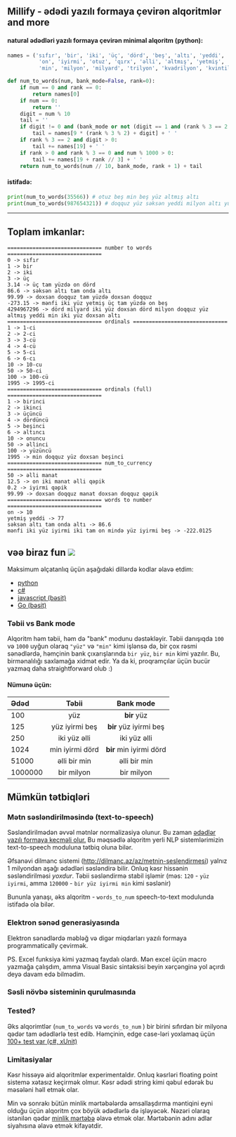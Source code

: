 ## Millify - ədədi yazılı formaya çevirən alqoritmlər and more

#### natural ədədləri yazılı formaya çevirən minimal alqoritm (python):
```python
names = ('sıfır', 'bir', 'iki', 'üç', 'dörd', 'beş', 'altı', 'yeddi', 'səkkiz', 'doqquz',
          'on', 'iyirmi', 'otuz', 'qırx', 'əlli', 'altmış', 'yetmiş', 'səksən', 'doxsan', 'yüz',
          'min', 'milyon', 'milyard', 'trilyon', 'kvadrilyon', 'kvintilyon', )

def num_to_words(num, bank_mode=False, rank=0):
    if num == 0 and rank == 0:
        return names[0]
    if num == 0:
        return ''
    digit = num % 10
    tail = ''
    if digit != 0 and (bank_mode or not (digit == 1 and (rank % 3 == 2 or rank == 3 and num < 10))):
        tail = names[9 * (rank % 3 % 2) + digit] + ' '
    if rank % 3 == 2 and digit > 0:
        tail += names[19] + ' '
    if rank > 0 and rank % 3 == 0 and num % 1000 > 0:
        tail += names[19 + rank // 3] + ' '
    return num_to_words(num // 10, bank_mode, rank + 1) + tail
```

#### istifadə:
```python
print(num_to_words(35566)) # otuz beş min beş yüz altmış altı 
print(num_to_words(987654321)) # doqquz yüz səksən yeddi milyon altı yüz əlli dörd min üç yüz iyirmi bir 

```

---


## Toplam imkanlar:

```
============================== number to words ==============================
0 -> sıfır
1 -> bir
2 -> iki
3 -> üç
3.14 -> üç tam yüzdə on dörd
86.6 -> səksən altı tam onda altı
99.99 -> doxsan doqquz tam yüzdə doxsan doqquz
-273.15 -> mənfi iki yüz yetmiş üç tam yüzdə on beş
4294967296 -> dörd milyard iki yüz doxsan dörd milyon doqquz yüz altmış yeddi min iki yüz doxsan altı
============================== ordinals ==============================
1 -> 1-ci
2 -> 2-ci
3 -> 3-cü
4 -> 4-cü
5 -> 5-ci
6 -> 6-cı
10 -> 10-cu
50 -> 50-ci
100 -> 100-cü
1995 -> 1995-ci
============================== ordinals (full) ==============================
1 -> birinci
2 -> ikinci
3 -> üçüncü
4 -> dördüncü
5 -> beşinci
6 -> altıncı
10 -> onuncu
50 -> əllinci
100 -> yüzüncü
1995 -> min doqquz yüz doxsan beşinci
============================== num_to_currency ==============================
50 -> əlli manat
12.5 -> on iki manat əlli qəpik
0.2 -> iyirmi qəpik
99.99 -> doxsan doqquz manat doxsan doqquz qəpik
============================== words to number ==============================
on -> 10
yetmiş yeddi -> 77
səksən altı tam onda altı -> 86.6
mənfi iki yüz iyirmi iki tam on mində yüz iyirmi beş -> -222.0125
```

vəə biraz fun 
<img src="img/plain_math.gif">
---
Maksimum əlçatanlıq üçün aşağıdaki dillərdə kodlar əlavə etdim:
- [python](/src/python/milli.py)
- [c#](/src/csharp/Millify/Milli.cs)
- [javascript (bəsit)](src/js/milli.js)
- [Go (bəsit)](/src/go/milli.go)


### Təbii vs Bank mode
Alqoritm həm təbii, həm də "bank" modunu dəstəkləyir.
 Təbii danışıqda `100` və `1000` uyğun olaraq `"yüz"` və `"min"` kimi işlənsə də, bir çox rəsmi sənədlərdə, həmçinin bank çıxarışlarında `bir yüz`, `bir min` kimi yazılır. Bu, birmənalılığı saxlamağa xidmət edir. Ya da ki, proqramçılar üçün bucür yazmaq daha straightforward olub :)
#### Nümunə üçün:

Ədəd|Təbii|Bank mode
:---|:---:|:---:
100  | yüz                 | **bir** yüz 
125  | yüz iyirmi beş      | **bir** yüz iyirmi beş
250  | iki yüz əlli        | iki yüz əlli 
1024 | min iyirmi dörd     | **bir** min iyirmi dörd
51000|əlli bir min         | əlli bir min
1000000| bir milyon        | bir milyon


## Mümkün tətbiqləri
### Mətn səsləndirilməsində (text-to-speech)
Səsləndirilmədən əvvəl mətnlər normalizasiya olunur. Bu zaman [ədədlər yazılı formaya keçməli olur.](https://en.wikipedia.org/wiki/Speech_synthesis#Text_normalization_challenges)
Bu məqsədlə alqoritm yerli NLP sistemlərimizin text-to-speech moduluna tətbiq oluna bilər.

Əfsanəvi dilmanc sistemi (http://dilmanc.az/az/metnin-seslendirmesi) yalnız 1 milyondan aşağı ədədləri səsləndirə bilir. Onluq kəsr hissənin səsləndirilməsi *yoxdur*. Təbii səsləndirmə stabil işləmir (məs: `120` - `yüz iyirmi`, amma `120000` - `bir yüz iyirmi min` kimi səslənir)

Bununla yanaşı, əks alqoritm - `words_to_num` speech-to-text modulunda istifadə ola bilər.

### Elektron sənəd generasiyasında
Elektron sənədlərdə məbləğ və digər miqdarları yazılı formaya programmatically çevirmək.

PS. Excel funksiya kimi yazmaq faydalı olardı. Mən excel üçün macro yazmağa çalışdım, amma Visual Basic sintaksisi beyin xərçənginə yol açırdı deyə davam edə bilmədim.

### Səsli növbə sisteminin qurulmasında

### Tested?
Əks alqorimtlər (`num_to_words` və `words_to_num` ) bir birini sıfırdan bir milyona qədər tam ədədlərlə test edib. Həmçinin, edge case-ləri yoxlamaq üçün [100+ test var (c#, xUnit)](/src/csharp/Millify.Tests/TestSpell.cs)

### Limitasiyalar
Kəsr hissəyə aid alqoritmlər experimentaldır. Onluq kəsrləri floating point sistemə xətasız keçirmək olmur. Kəsr ədədi string kimi qəbul edərək bu məsələni həll etmək olar.

Min və sonrakı bütün minlik mərtəbələrdə əmsallaşdırma məntiqini eyni olduğu üçün alqoritm çox böyük ədədlərlə də işləyəcək. Nəzəri olaraq istənilən qədər [minlik mərtəbə](https://tr.wikipedia.org/wiki/Büyük_sayıların_adları) əlavə etmək olar. Mərtəbənin adını adlar siyahısına əlavə etmək kifayətdir. 

